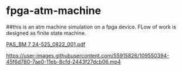 # fpga-atm-machine

##this is an atm machine simulation on a fpga device. FLow of work is designed as finite state machine.

[PAS_BM 7 24-525_0822_001.pdf](https://github.com/fthdrmzzz/fpga-atm-machine/files/6064070/PAS_BM.7.24-525_0822_001.pdf)



https://user-images.githubusercontent.com/55915826/109550394-45f6d780-7ae0-11eb-8cfd-2443f27dcb06.mp4

